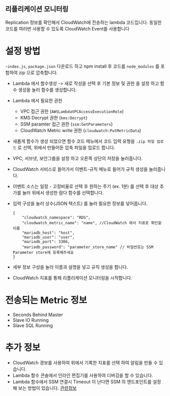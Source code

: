 ## 리플리케이션 모니터링

Replication 정보를 확인해서 CloudWatch에 전송하는 lambda 코드입니다.
동일한 코드를 여러번 사용할 수 있도록 CloudWatch Event를 사용합니다

# 설정 방법

-`index.js`, `package.json` 다운로드 하고 npm install 후 코드를 `node_modules` 를 포함하여 zip 으로 압축합니다. 
- Lambda 에서 함수생성 -> 새로 작성을 선택 후 기본 정보 및 권한 을 설정 하고 함수 생성을 눌러 함수를 생성합니다.
- Lambda 에서 필요한 권한
    - VPC 접근 권한 (`AWSLambdaVPCAccessExecutionRole`)
    - KMS Decrypt 권한 (`kms:Decrypt`)
    - SSM paramter 접근 권한 (`ssm:GetParameters`)
    - CloudWatch Metric write 권한 (`cloudwatch:PutMetricData`)

- 새롭게 함수가 생성 되었으면 함수 코드 메뉴에서 코드 입력 유형을 `.zip 파일 업로드` 로 선택, 위에서 만들어둔 압축 파일을 업로드 합니다.
- VPC, 서브넷, 보안그룹을 설정 하고 오른쪽 상단의 저장을 눌러줍니다.

- CloudWatch 서비스로 들어가서 이벤트-규칙 메뉴로 들어가 규칙 생성을 눌러줍니다.
- 이벤트 소스는 일정 - 고정비율로 선택 후 원하는 주기 (ex. 1분) 를 선택 후 대상 추가를 눌러 위에서 생성한 람다 함수를 선택합니다.
- 입력 구성을 눌러 상수(JSON 텍스트) 를 눌러 필요한 정보를 넣어줍니다.
    ```
    {
        "cloudwatch_namespace": "RDS",
        "cloudwatch_metric_name": "name", //CloudWatch 에서 지표로 확인할 이름
        "mariadb_host": "host",
        "mariadb_user": "user",
        "mariadb_port": 3306,
        "mariadb_password": "parameter_store_name" // 비밀번호는 SSM Parameter store에 등록해주세요
    }
    ```
- 세부 정보 구성을 눌러 이름과 설명을 넣고 규칙 생성을 합니다.
- CloudWatch 지표를 통해 리플리케이션 모니터링을 시작합니다.

# 전송되는 Metric 정보
- Seconds Behind Master
- Slave IO Running
- Slave SQL Running

# 추가 정보
- CloudWatch 경보를 사용하여 위에서 기록한 지표를 선택 하여 알림을 만들 수 있습니다.
- Lambda 함수 콘솔에서 인라인 편집기를 사용하여 디버깅을 할 수 있습니다.
- Lambda 함수에서 SSM 연결시 Timeout 이 난다면 SSM 의 엔드포인트를 설정 해 보는 방법이 있습니다. [관련정보](https://stackoverflow.com/questions/52134100/parameter-store-request-timing-out-inside-of-aws-lambda)  